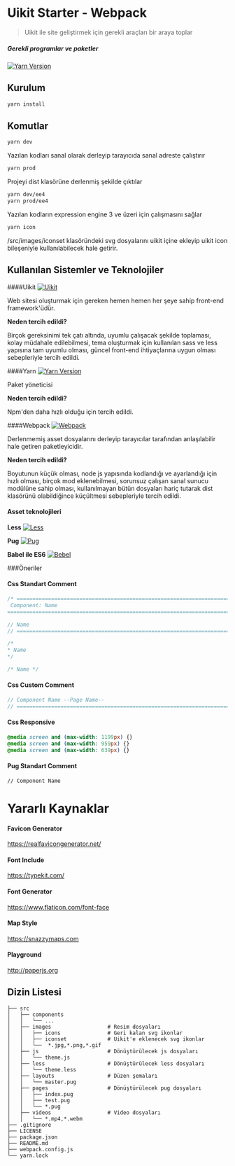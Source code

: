 # Uikit Starter - Webpack
> Uikit ile site geliştirmek için gerekli araçları bir araya toplar

##### Gerekli programlar ve paketler

[![Yarn Version][yarn-image]][yarn-url]

## Kurulum

```sh
yarn install
```

## Komutlar

```sh
yarn dev
```

Yazılan kodları sanal olarak derleyip tarayıcıda sanal adreste çalıştırır

```sh
yarn prod
```

Projeyi dist klasörüne derlenmiş şekilde çıktılar

```sh
yarn dev/ee4
yarn prod/ee4
```
Yazılan kodların expression engine 3 ve üzeri için çalışmasını sağlar

```sh
yarn icon
```

/src/images/iconset klasöründeki svg dosyalarını uikit içine ekleyip uikit icon bileşeniyle kullanılabilecek hale 
getirir.

## Kullanılan Sistemler ve Teknolojiler

####Uikit [![Uikit][uikit-image]][uikit-url]

Web sitesi oluşturmak için gereken hemen hemen her şeye sahip front-end framework'üdür.

__Neden tercih edildi?__

Birçok gereksinimi tek çatı altında, uyumlu çalışacak şekilde toplaması, kolay müdahale edilebilmesi, tema oluşturmak 
için kullanılan sass ve less yapısına tam uyumlu olması, güncel front-end ihtiyaçlarına uygun olması sebepleriyle 
tercih edildi.

####Yarn [![Yarn Version][yarn-image]][yarn-url]

Paket yöneticisi

__Neden tercih edildi?__

Npm'den daha hızlı olduğu için tercih edildi.

####Webpack [![Webpack][webpack-image]][webpack-url]

Derlenmemiş asset dosyalarını derleyip tarayıcılar tarafından anlaşılabilir hale getiren paketleyicidir.

__Neden tercih edildi?__

Boyutunun küçük olması, node js yapısında kodlandığı ve ayarlandığı için hızlı olması, birçok mod eklenebilmesi,
sorunsuz çalışan sanal sunucu modülüne sahip olması, kullanılmayan bütün dosyaları hariç tutarak dist klasörünü
olabildiğince küçültmesi sebepleriyle tercih edildi.

#### Asset teknolojileri

__Less__ [![Less][less-image]][less-url]

__Pug__ [![Pug][pug-image]][pug-url]

__Babel ile ES6__ [![Bebel][babel-image]][babel-url]

###Öneriler

#### Css Standart Comment
```scss
/* ========================================================================
 Component: Name
========================================================================== */

// Name
// ========================================================================

/*
* Name
*/

/* Name */
```

#### Css Custom Comment
```scss
// Component Name --Page Name--
// ========================================================================
```
#### Css Responsive

```scss
@media screen and (max-width: 1199px) {}
@media screen and (max-width: 959px) {}
@media screen and (max-width: 639px) {}
```

#### Pug Standart Comment
```pug
// Component Name
```

# Yararlı Kaynaklar

#### Favicon Generator 
https://realfavicongenerator.net/

#### Font Include
https://typekit.com/

#### Font Generator
https://www.flaticon.com/font-face

#### Map Style
https://snazzymaps.com

#### Playground
http://paperjs.org

## Dizin Listesi

    ├── src
    │   ├── components
    │   │   └── ...
    │   ├── images                  # Resim dosyaları
    │   │   ├── icons               # Geri kalan svg ikonlar
    │   │   ├── iconset             # Uikit'e eklenecek svg ikonlar
    │   │   └──  *.jpg,*.png,*.gif
    │   ├── js                      # Dönüştürülecek js dosyaları
    │   │   └── theme.js
    │   ├── less                    # Dönüştürülecek less dosyaları
    │   │   └── theme.less
    │   ├── layouts                 # Düzen şemaları
    │   │   └── master.pug
    │   ├── pages                   # Dönüştürülecek pug dosyaları
    │   │   ├── index.pug
    │   │   ├── test.pug
    │   │   └── *.pug
    │   ├── videos                  # Video dosyaları
    │   │   └── *.mp4,*.webm
    ├── .gitignore
    ├── LICENSE
    ├── package.json
    ├── README.md
    ├── webpack.config.js
    └── yarn.lock

<!-- Markdown link & img dfn's -->
[yarn-image]: https://img.shields.io/badge/yarn-stable-2188b6.svg?longCache=true&style=flat-square
[yarn-url]: https://github.com/yarnpkg/yarn
[uikit-image]: https://img.shields.io/badge/uikit-3.0.0_rc_6-2395f2.svg?longCache=true&style=flat-square
[uikit-url]: https://getuikit.com/
[webpack-image]: https://img.shields.io/npm/v/webpack.svg?label=webpack&style=flat-square&maxAge=3600
[webpack-url]: https://webpack.js.org/
[less-image]: https://img.shields.io/badge/less-lastest-5d92b2.svg?longCache=true&style=flat-square
[less-url]: http://lesscss.org/
[pug-image]: https://img.shields.io/badge/pug-lastest-a86454.svg?longCache=true&style=flat-square
[pug-url]: https://pugjs.org/api/getting-started.html
[babel-image]: https://img.shields.io/badge/babel-lastest-f5da55.svg?longCache=true&style=flat-square
[babel-url]: http://babeljs.io/